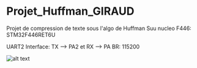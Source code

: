 # Projet_Huffman_GIRAUD
Projet de compression de texte sous l'algo de Huffman 
Suu nucleo F446: STM32F446RET6U

UART2 Interface: TX --> PA2 et RX --> PA
BR: 115200

![alt text](https://lh3.googleusercontent.com/proxy/YPkV34U5JEKUMdxz42dCOPmV3xXqrD5DLVroX_t6I5MRer-iwz9fg62uqzTaGcdqDr-o_wXDloSOenVuHFPxeQthkNWEzBj0kQ1KxLtLoikmZB8Vat4gZQ)
